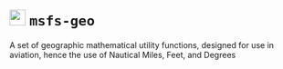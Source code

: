 
# <img src="https://cdn.discordapp.com/attachments/845070631644430359/933225588691447838/TAIL-Alone.svg" placeholder="FlyByWire" width="28"/> `msfs-geo`

 A set of geographic mathematical utility functions, designed for use in aviation, hence the use of Nautical Miles, Feet, and Degrees
